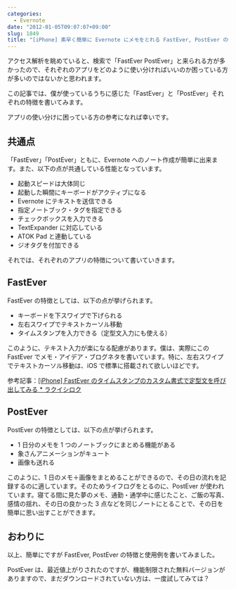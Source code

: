 ```yaml
---
categories:
  - Evernote
date: "2012-01-05T09:07:07+09:00"
slug: 1849
title: "[iPhone] 素早く簡単に Evernote にメモをとれる FastEver, PostEver の特徴と使用例"
---
```


アクセス解析を眺めていると、検索で「FastEver PostEver」と来られる方が多かったので、それぞれのアプリをどのように使い分ければいいのか困っている方が多いのではないかと思われます。

この記事では、僕が使っているうちに感じた「FastEver」と「PostEver」それぞれの特徴を書いてみます。

アプリの使い分けに困っている方の参考になれば幸いです。

## 共通点

「FastEver」「PostEver」ともに、Evernote へのノート作成が簡単に出来ます。また、以下の点が共通している性能となっています。

- 起動スピードは大体同じ
- 起動した瞬間にキーボードがアクティブになる
- Evernote にテキストを送信できる
- 指定ノートブック・タグを指定できる
- チェックボックスを入力できる
- TextExpander に対応している
- ATOK Pad と連動している
- ジオタグを付加できる

それでは、それぞれのアプリの特徴について書いていきます。

## FastEver

<app id="364580273" title="FastEver 1.9.3（￥170）" src="http://a1.mzstatic.com/us/r1000/093/Purple/d5/30/30/mzl.talqanak.100x100-75.png">

FastEver の特徴としては、以下の点が挙げられます。

- キーボードを下スワイプで下げられる
- 左右スワイプでテキストカーソル移動
- タイムスタンプを入力できる（定型文入力にも使える）

このように、テキスト入力が楽になる配慮があります。僕は、実際にこの FastEver でメモ・アイデア・ブログネタを書いています。特に、左右スワイプでテキストカーソル移動は、iOS で標準に搭載されて欲しいほどです。

参考記事：[[iPhone] FastEver のタイムスタンプのカスタム書式で定型文を呼び出してみる \* ラクイシロク](http://rakuishi.com/archives/1739/)

## PostEver

<app id="422023962" title="PostEver 2.3.0（￥600）" src="http://a1.mzstatic.com/us/r1000/094/Purple/f0/4e/18/mzm.vyucfpva.100x100-75.png">

PostEver の特徴としては、以下の点が挙げられます。

- 1 日分のメモを 1 つのノートブックにまとめる機能がある
- 象さんアニメーションがキュート
- 画像も送れる

このように、1 日のメモ＋画像をまとめることができるので、その日の流れを記録するのに適しています。そのためライフログをとるのに、PostEver が使われています。寝てる間に見た夢のメモ、通勤・通学中に感じたこと、ご飯の写真、感情の揺れ、その日の良かった 3 点などを同じノートにとることで、その日を簡単に思い出すことができます。

## おわりに

以上、簡単にですが FastEver, PostEver の特徴と使用例を書いてみました。

PostEver は、最近値上がりされたのですが、機能制限された無料バージョンがありますので、まだダウンロードされていない方は、一度試してみては？

<app id="475299083" title="PostEver Lite 1.0.1（無料）" src="http://a3.mzstatic.com/us/r1000/077/Purple/d8/d3/aa/mzl.zgcfxszb.100x100-75.png">
